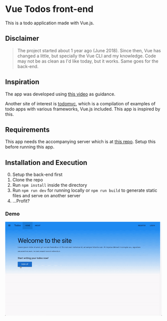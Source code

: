 # Vue Todos front-end

This is a todo application made with Vue.js.

## Disclaimer

> The project started about 1 year ago (June 2018). Since then, Vue has changed a little, but specially the Vue CLI and my knowledge. Code may not be as clean as I'd like today, but it works. Same goes for the back-end.

## Inspiration

The app was developed using [this video](https://www.youtube.com/playlist?list=PLEhEHUEU3x5q-xB1On4CsLPts0-rZ9oos) as guidance.

Another site of interest is [todomvc](http://todomvc.com/), which is a compilation of examples of todo apps with various frameworks, Vue.js included. This app is inspired by this.

## Requirements

This app needs the accompanying server which is at [this repo](https://github.com/Maikuh/todo-vue-api). Setup this before running this app.

## Installation and Execution

0. Setup the back-end first
1. Clone the repo
1. Run `npm install` inside the directory
1. Run `npm run dev` for running locally or `npm run build` to generate static files and serve on another server
1. ...Profit?

### Demo

![Simple Demo](docs/simple-demo.gif)

